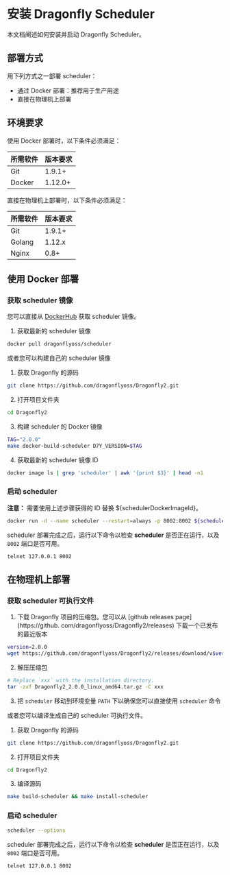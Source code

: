 # 安装 Dragonfly Scheduler

本文档阐述如何安装并启动 Dragonfly Scheduler。

## 部署方式

用下列方式之一部署 scheduler：

- 通过 Docker 部署：推荐用于生产用途
- 直接在物理机上部署

## 环境要求

使用 Docker 部署时，以下条件必须满足：

所需软件 | 版本要求
---|---
Git|1.9.1+
Docker|1.12.0+

直接在物理机上部署时，以下条件必须满足：

所需软件 | 版本要求
---|---
Git|1.9.1+
Golang|1.12.x
Nginx|0.8+

## 使用 Docker 部署

### 获取 scheduler 镜像

您可以直接从 [DockerHub](https://hub.docker.com/) 获取 scheduler 镜像。

1. 获取最新的 scheduler 镜像

```sh
docker pull dragonflyoss/scheduler
```

或者您可以构建自己的 scheduler 镜像

1. 获取 Dragonfly 的源码

```sh
git clone https://github.com/dragonflyoss/Dragonfly2.git
```

2. 打开项目文件夹

```sh
cd Dragonfly2
```

3. 构建 scheduler 的 Docker 镜像

```sh
TAG="2.0.0"
make docker-build-scheduler D7Y_VERSION=$TAG
```

4. 获取最新的 scheduler 镜像 ID

```sh
docker image ls | grep 'scheduler' | awk '{print $3}' | head -n1
```

### 启动 scheduler

**注意：** 需要使用上述步骤获得的 ID 替换 ${schedulerDockerImageId}。

```sh
docker run -d --name scheduler --restart=always -p 8002:8002 ${schedulerDockerImageId}
```

scheduler 部署完成之后，运行以下命令以检查 **scheduler** 是否正在运行，以及 `8002` 端口是否可用。

```sh
telnet 127.0.0.1 8002
```

## 在物理机上部署

### 获取 scheduler 可执行文件

1. 下载 Dragonfly 项目的压缩包。您可以从 [github releases page](https://github.
   com/dragonflyoss/Dragonfly2/releases) 下载一个已发布的最近版本

```sh
version=2.0.0
wget https://github.com/dragonflyoss/Dragonfly2/releases/download/v$version/Dragonfly2_$version_linux_amd64.tar.gz
```

2. 解压压缩包

```bash
# Replace `xxx` with the installation directory.
tar -zxf Dragonfly2_2.0.0_linux_amd64.tar.gz -C xxx
```

3. 把 `scheduler` 移动到环境变量 `PATH` 下以确保您可以直接使用 `scheduler` 命令

或者您可以编译生成自己的 scheduler 可执行文件。

1. 获取 Dragonfly 的源码

```sh
git clone https://github.com/dragonflyoss/Dragonfly2.git
```

2. 打开项目文件夹

```sh
cd Dragonfly2
```

3. 编译源码

```sh
make build-scheduler && make install-scheduler
```

### 启动 scheduler

```sh
scheduler --options
```

scheduler 部署完成之后，运行以下命令以检查 **scheduler** 是否正在运行，以及 `8002` 端口是否可用。

```sh
telnet 127.0.0.1 8002
```
